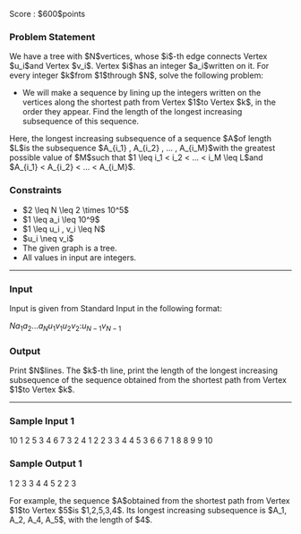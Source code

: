 
<div>

<span>

<span>

<p>
Score : $600$points
</p>

<div>

<section>

### **Problem Statement**

<p>
We have a tree with $N$vertices, whose $i$-th edge connects Vertex $u_i$and Vertex $v_i$.
Vertex $i$has an integer $a_i$written on it.
For every integer $k$from $1$through $N$, solve the following problem:
</p>

<ul>

<li>
We will make a sequence by lining up the integers written on the vertices along the shortest path from Vertex $1$to Vertex $k$, in the order they appear. Find the length of the longest increasing subsequence of this sequence.
</li>

</ul>

<p>
Here, the longest increasing subsequence of a sequence $A$of length $L$is the subsequence $A_{i_1} , A_{i_2} , ... , A_{i_M}$with the greatest possible value of $M$such that $1 \leq i_1 < i_2 < ... < i_M \leq L$and $A_{i_1} < A_{i_2} < ... < A_{i_M}$.
</p>

</section>

</div>

<div>

<section>

### **Constraints**

<ul>

<li>
$2 \leq N \leq 2 \times 10^5$
</li>

<li>
$1 \leq a_i \leq 10^9$
</li>

<li>
$1 \leq u_i , v_i \leq N$
</li>

<li>
$u_i \neq v_i$
</li>

<li>
The given graph is a tree.
</li>

<li>
All values in input are integers.
</li>

</ul>

</section>

</div>

---

<div>

<div>

<section>

### **Input**

<p>
Input is given from Standard Input in the following format:
</p>

<div>

$N$$a_1$$a_2$$...$$a_N$$u_1$$v_1$$u_2$$v_2$$:$$u_{N-1}$$v_{N-1}$
</div>

</section>

</div>

<div>

<section>

### **Output**

<p>
Print $N$lines. The $k$-th line, print the length of the longest increasing subsequence of the sequence obtained from the shortest path from Vertex $1$to Vertex $k$.
</p>

</section>

</div>

</div>

---

<div>

<section>

### **Sample Input 1**

<div>

10
1 2 5 3 4 6 7 3 2 4
1 2
2 3
3 4
4 5
3 6
6 7
1 8
8 9
9 10

</div>

</section>

</div>

<div>

<section>

### **Sample Output 1**

<div>

1
2
3
3
4
4
5
2
2
3

</div>

<p>
For example, the sequence $A$obtained from the shortest path from Vertex $1$to Vertex $5$is $1,2,5,3,4$. Its longest increasing subsequence is $A_1, A_2, A_4, A_5$, with the length of $4$.
</p>

</section>

</div>

</span>

</span>

</div>

